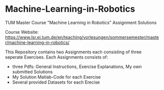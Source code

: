 # Machine-Learning-in-Robotics
TUM Master Course "Machine Learning in Robotics" Assignment Solutions

Course Website: https://www.lsr.ei.tum.de/en/teaching/vorlesungen/sommersemester/master/machine-learning-in-robotics/

This Repository contains two Assignments each consisting of three seperate Exercises.
Each Assignments consists of:
- three Pdfs: General Instructions, Exercise Explanations, My own submitted Solutions
- My Solution Matlab-Code for each Exercise
- Several provided Datasets for each Erecise

